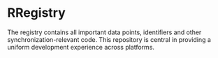 RRegistry
=========

The registry contains all important data points, identifiers and other 
synchronization-relevant code. This repository is central in providing
a uniform development experience across platforms.
